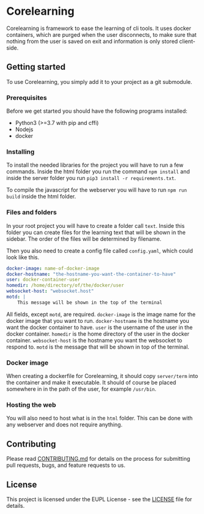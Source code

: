 # Corelearning

Corelearning is framework to ease the learning of cli tools. It uses docker
containers, which are purged when the user disconnects, to make sure that
nothing from the user is saved on exit and information is only stored
client-side.

## Getting started

To use Corelearning, you simply add it to your project as a git submodule.

### Prerequisites

Before we get started you should have the following programs installed:

- Python3 (>=3.7 with pip and cffi)
- Nodejs
- docker

### Installing

To install the needed libraries for the project you will have to run a few
commands. Inside the html folder you run the command `npm install` and inside
the server folder you run `pip3 install -r requirements.txt`.

To compile the javascript for the webserver you will have to run `npm run build`
inside the html folder.

### Files and folders

In your root project you will have to create a folder call `text`. Inside this
folder you can create files for the learning text that will be shown in the
sidebar. The order of the files will be determined by filename.

Then you also need to create a config file called `config.yaml`, which could
look like this.

```yaml
docker-image: name-of-docker-image
docker-hostname: "the-hostname-you-want-the-container-to-have"
user: docker-container-user
homedir: /home/directory/of/the/docker/user
websocket-host: "websocket.host"
motd: |
    This message will be shown in the top of the terminal
```

All fields, except `motd`, are required. `docker-image` is the image name for
the docker image that you want to run. `docker-hostname` is the hostname you
want the docker container to have. `user` is the username of the user in the
docker container. `homedir` is the home directory of the user in the docker
container. `websocket-host` is the hostname you want the websocket to respond
to. `motd` is the message that will be shown in top of the terminal.

### Docker image

When creating a dockerfile for Corelearning, it should copy `server/term` into
the container and make it executable. It should of course be placed somewhere in
in the path of the user, for example `/usr/bin`.

### Hosting the web

You will also need to host what is in the `html` folder. This can be done with
any webserver and does not require anything.

## Contributing

Please read [CONTRIBUTING.md](CONTRIBUTING.md) for details on the process for
submitting pull requests, bugs, and feature requests to us.

## License

This project is licensed under the EUPL License - see the [LICENSE](LICENSE)
file for details.
